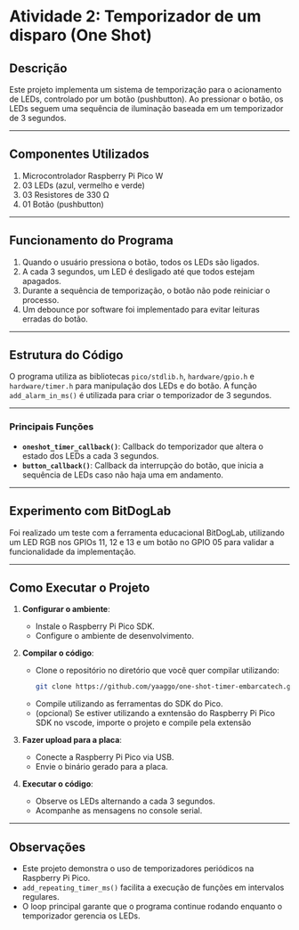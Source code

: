 # Atividade 2: Temporizador de um disparo (One Shot)

## Descrição
Este projeto implementa um sistema de temporização para o acionamento de LEDs, controlado por um botão (pushbutton). Ao pressionar o botão, os LEDs seguem uma sequência de iluminação baseada em um temporizador de 3 segundos.

---

## Componentes Utilizados
1. Microcontrolador Raspberry Pi Pico W
2. 03 LEDs (azul, vermelho e verde)
3. 03 Resistores de 330 Ω
4. 01 Botão (pushbutton)

---

## Funcionamento do Programa
1. Quando o usuário pressiona o botão, todos os LEDs são ligados.
2. A cada 3 segundos, um LED é desligado até que todos estejam apagados.
3. Durante a sequência de temporização, o botão não pode reiniciar o processo.
4. Um debounce por software foi implementado para evitar leituras erradas do botão.

---

## Estrutura do Código
O programa utiliza as bibliotecas `pico/stdlib.h`, `hardware/gpio.h` e `hardware/timer.h` para manipulação dos LEDs e do botão. A função `add_alarm_in_ms()` é utilizada para criar o temporizador de 3 segundos.

---

### Principais Funções
- **`oneshot_timer_callback()`**: Callback do temporizador que altera o estado dos LEDs a cada 3 segundos.
- **`button_callback()`**: Callback da interrupção do botão, que inicia a sequência de LEDs caso não haja uma em andamento.
  
---

## Experimento com BitDogLab
Foi realizado um teste com a ferramenta educacional BitDogLab, utilizando um LED RGB nos GPIOs 11, 12 e 13 e um botão no GPIO 05 para validar a funcionalidade da implementação.

---

## Como Executar o Projeto

1) **Configurar o ambiente**:
   - Instale o Raspberry Pi Pico SDK.
   - Configure o ambiente de desenvolvimento.

2) **Compilar o código**:
   - Clone o repositório no diretório que você quer compilar utilizando:
     ```bash
     git clone https://github.com/yaaggo/one-shot-timer-embarcatech.git
     ```
   - Compile utilizando as ferramentas do SDK do Pico.
   - (opcional) Se estiver utilizando a exntensão do Raspberry Pi Pico SDK no vscode, importe o projeto e compile pela extensão

4) **Fazer upload para a placa**:
   - Conecte a Raspberry Pi Pico via USB.
   - Envie o binário gerado para a placa.

5) **Executar o código**:
   - Observe os LEDs alternando a cada 3 segundos.
   - Acompanhe as mensagens no console serial.

---

## Observações

- Este projeto demonstra o uso de temporizadores periódicos na Raspberry Pi Pico.
- `add_repeating_timer_ms()` facilita a execução de funções em intervalos regulares.
- O loop principal garante que o programa continue rodando enquanto o temporizador gerencia os LEDs.
